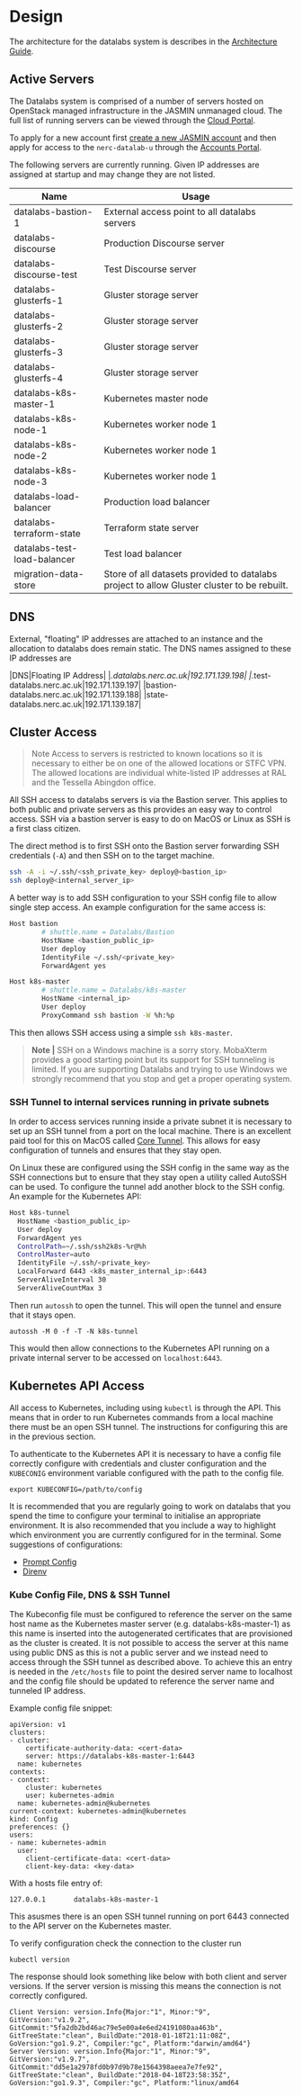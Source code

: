 # Design

The architecture for the datalabs system is describes in the [Architecture Guide](../add/01-architecture-overview.md).

## Active Servers

The Datalabs system is comprised of a number of servers hosted on OpenStack managed
infrastructure in the JASMIN unmanaged cloud. The full list of running servers can be
viewed through the [Cloud Portal](https://cloud-beta.jasmin.ac.uk/).

To apply for a new account first
[create a new JASMIN account](https://accounts.jasmin.ac.uk/application/new/)
and then apply for access to the `nerc-datalab-u` through the
[Accounts Portal](https://accounts.jasmin.ac.uk/services/cloud_tenancies/).

The following servers are currently running. Given IP addresses are assigned at
startup and may change they are not listed.

| Name | Usage |
|------|-------|
|datalabs-bastion-1|External access point to all datalabs servers|
|datalabs-discourse|Production Discourse server|
|datalabs-discourse-test|Test Discourse server|
|datalabs-glusterfs-1|Gluster storage server|
|datalabs-glusterfs-2|Gluster storage server|
|datalabs-glusterfs-3|Gluster storage server|
|datalabs-glusterfs-4|Gluster storage server|
|datalabs-k8s-master-1|Kubernetes master node|
|datalabs-k8s-node-1|Kubernetes worker node 1|
|datalabs-k8s-node-2|Kubernetes worker node 1|
|datalabs-k8s-node-3|Kubernetes worker node 1|
|datalabs-load-balancer|Production load balancer|
|datalabs-terraform-state|Terraform state server|
|datalabs-test-load-balancer|Test load balancer|
|migration-data-store|Store of all datasets provided to datalabs project to allow Gluster cluster to be rebuilt.|

## DNS

External, "floating" IP addresses are attached to an instance and the allocation to
datalabs does remain static. The DNS names assigned to these IP addresses are

|DNS|Floating IP Address|
|*.datalabs.nerc.ac.uk|192.171.139.198|
|*.test-datalabs.nerc.ac.uk|192.171.139.197|
|bastion-datalabs.nerc.ac.uk|192.171.139.188|
|state-datalabs.nerc.ac.uk|192.171.139.187|

## Cluster Access

> Note Access to servers is restricted to known locations so it is necessary to either
be on one of the allowed locations or STFC VPN. The allowed locations are individual
white-listed IP addresses at RAL and the Tessella Abingdon office.

All SSH access to datalabs servers is via the Bastion server. This applies to both
public and private servers as this provides an easy way to control access. SSH via a
bastion server is easy to do on MacOS or Linux as SSH is a first class citizen.

The direct method is to first SSH onto the Bastion server forwarding SSH credentials
(`-A`) and then SSH on to the target machine.

```bash
ssh -A -i ~/.ssh/<ssh_private_key> deploy@<bastion_ip>
ssh deploy@<internal_server_ip>
```

A better way is to add SSH configuration to your SSH config file to allow single step
access. An example configuration for the same access is:

```bash
Host bastion
        # shuttle.name = Datalabs/Bastion
        HostName <bastion_public_ip>
        User deploy
        IdentityFile ~/.ssh/<private_key>
        ForwardAgent yes

Host k8s-master
        # shuttle.name = Datalabs/k8s-master
        HostName <internal_ip>
        User deploy
        ProxyCommand ssh bastion -W %h:%p
```

This then allows SSH access using a simple `ssh k8s-master`.

> **Note |** SSH on a Windows machine is a sorry story. MobaXterm provides a good
starting point but its support for SSH tunneling is limited. If you are supporting
Datalabs and trying to use Windows we strongly recommend that you stop and get a proper
operating system.

### SSH Tunnel to internal services running in private subnets

In order to access services running inside a private subnet it is necessary to set up an
SSH tunnel from a port on the local machine. There is an excellent paid tool for this on
MacOS called [Core Tunnel](https://coressh.io/).
This allows for easy configuration of tunnels and ensures that they stay open.

On Linux these are configured using the SSH config in the same way as the SSH connections
but to ensure that they stay open a utility called AutoSSH can be used. To configure the
tunnel add another block to the SSH config. An example for the Kubernetes API:

```bash
Host k8s-tunnel
  HostName <bastion_public_ip>
  User deploy
  ForwardAgent yes
  ControlPath=~/.ssh/ssh2k8s-%r@%h
  ControlMaster=auto
  IdentityFile ~/.ssh/<private_key>
  LocalForward 6443 <k8s_master_internal_ip>:6443
  ServerAliveInterval 30
  ServerAliveCountMax 3
```

Then run `autossh` to open the tunnel. This will open the tunnel and ensure that it stays
open.

```
autossh -M 0 -f -T -N k8s-tunnel
```

This would then allow connections to the Kubernetes API running on a private internal
server to be accessed on `localhost:6443`.

## Kubernetes API Access

All access to Kubernetes, including using `kubectl` is through the API. This means that
in order to run Kubernetes commands from a local machine there must be an open SSH
tunnel. The instructions for configuring this are in the previous section.

To authenticate to the Kubernetes API it is necessary to have a config file correctly
configure with credentials and cluster configuration and the `KUBECONIG` environment
variable configured with the path to the config file.

```
export KUBECONFIG=/path/to/config
```

It is recommended that you are regularly going to work on datalabs that you spend the
time to configure your terminal to initialise an appropriate environment. It is also
recommended that you include a way to highlight which environment you are currently
configured for in the terminal. Some suggestions of configurations:

* [Prompt Config](https://github.com/jonmosco/kube-ps1)
* [Direnv](https://direnv.net/)

### Kube Config File, DNS & SSH Tunnel

The Kubeconfig file must be configured to reference the server on the same host name as
the Kubernetes master server (e.g. datalabs-k8s-master-1) as this name is inserted into
the autogenerated certificates that are provisioned as the cluster is created. It is not
possible to access the server at this name using public DNS as this is not a public
server and we instead need to access through the SSH tunnel as described above. To
achieve this an entry is needed in the `/etc/hosts` file to point the desired server name
to localhost and the config file should be updated to reference the server name and
tunneled IP address.

Example config file snippet:

```
apiVersion: v1
clusters:
- cluster:
    certificate-authority-data: <cert-data>
    server: https://datalabs-k8s-master-1:6443
  name: kubernetes
contexts:
- context:
    cluster: kubernetes
    user: kubernetes-admin
  name: kubernetes-admin@kubernetes
current-context: kubernetes-admin@kubernetes
kind: Config
preferences: {}
users:
- name: kubernetes-admin
  user:
    client-certificate-data: <cert-data>
    client-key-data: <key-data>
```

With a hosts file entry of:

```
127.0.0.1       datalabs-k8s-master-1
```

This asusmes there is an open SSH tunnel running on port 6443 connected to the API
server on the Kubernetes master.

To verify configuration check the connection to the cluster run

```
kubectl version
```

The response should look something like below with both client and server versions. If
the server version is missing this means the connection is not correctly configured.

```
Client Version: version.Info{Major:"1", Minor:"9", GitVersion:"v1.9.2", GitCommit:"5fa2db2bd46ac79e5e00a4e6ed24191080aa463b", GitTreeState:"clean", BuildDate:"2018-01-18T21:11:08Z", GoVersion:"go1.9.2", Compiler:"gc", Platform:"darwin/amd64"}
Server Version: version.Info{Major:"1", Minor:"9", GitVersion:"v1.9.7", GitCommit:"dd5e1a2978fd0b97d9b78e1564398aeea7e7fe92", GitTreeState:"clean", BuildDate:"2018-04-18T23:58:35Z", GoVersion:"go1.9.3", Compiler:"gc", Platform:"linux/amd64
```

